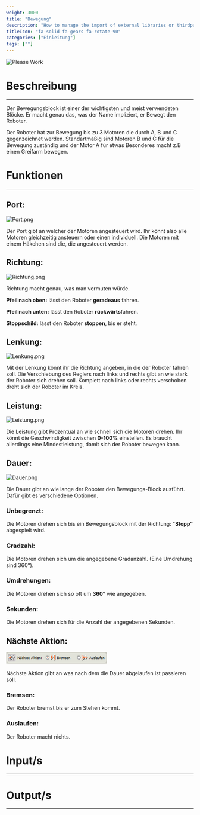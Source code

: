 ```yaml
---
weight: 3000
title: "Bewegung"
description: "How to manage the import of external libraries or thirdparties code?"
titleIcon: "fa-solid fa-gears fa-rotate-90"
categories: ["Einleitung"]
tags: [""]
---
```



![Please Work](https://ams03pap001files.storage.live.com/y4mwpvJkB3FWLiBi7BScKmSlYJ01UxDDTyyFmwygv8-eJnbs8Jixz8SPtCmN75mmEbRAsm8fHjRKIoiHvd5hcCoW8IaL6060yMLxqA7rmU5x8P6E3WBwP7FWBuPTXnlls4EQ0MxeDDeQFcRSUqrDUnw6mPcMBq5AkXo089wJR2XYkTVFeBndktmTmRbvtxFDVzc-RQejFT8JAuTAiWFDAKBg4Cd3bsMMNaGy6NKSFWh-1Y?encodeFailures=1&width=541&height=121)


# Beschreibung
---

Der Bewegungsblock ist einer der wichtigsten und meist verwendeten Blöcke. Er macht genau das, was der Name impliziert, er Bewegt den Roboter.

Der Roboter hat zur Bewegung bis zu 3 Motoren die durch A, B und C gegenzeichnet werden. Standartmäßig sind Motoren B und C für die Bewegung zuständig und der Motor A für etwas Besonderes macht z.B einen Greifarm bewegen.

# Funktionen
---

## Port:

![Port.png](/images/nxt-images/Kapitel%201%20Allgemeine%20Bl%C3%B6cke/1.1%20Bewegungs/Port.png)





Der Port gibt an welcher der Motoren angesteuert wird. Ihr könnt also alle Motoren gleichzeitig ansteuern oder einen individuell. Die Motoren mit einem Häkchen sind die, die angesteuert werden.

## Richtung:

![Richtung.png](/images/nxt-images/Kapitel%201%20Allgemeine%20Bl%C3%B6cke/1.1%20Bewegungs/Richtung.png)

Richtung macht genau, was man vermuten würde.

**Pfeil nach oben:** lässt den Roboter **geradeaus** fahren.

**Pfeil nach unten:** lässt den Roboter **rückwärts**fahren.

**Stoppschild:** lässt den Roboter **stoppen**, bis er steht.

## Lenkung:

![Lenkung.png](/images/nxt-images/Kapitel%201%20Allgemeine%20Bl%C3%B6cke/1.1%20Bewegungs/Lenkung.png)

Mit der Lenkung könnt ihr die Richtung angeben, in die der Roboter fahren soll. Die Verschiebung des Reglers nach links und rechts gibt an wie stark der Roboter sich drehen soll. Komplett nach links oder rechts verschoben dreht sich der Roboter im Kreis.

## Leistung:

![Leistung.png](/images/nxt-images/Kapitel%201%20Allgemeine%20Bl%C3%B6cke/1.1%20Bewegungs/Leistung.png.png)

Die Leistung gibt Prozentual an wie schnell sich die Motoren drehen. Ihr könnt die Geschwindigkeit zwischen **0-100%** einstellen. Es braucht allerdings eine Mindestleistung, damit sich der Roboter bewegen kann.

## Dauer:

![Dauer.png](/images/nxt-images/Kapitel%201%20Allgemeine%20Bl%C3%B6cke/1.1%20Bewegungs/Dauer.png)

Die Dauer gibt an wie lange der Roboter den Bewegungs-Block ausführt. Dafür gibt es verschiedene Optionen.

### Unbegrenzt:&#x20;

Die Motoren drehen sich bis ein Bewegungsblock mit der Richtung: "**Stopp"** abgespielt wird.

### Gradzahl:&#x20;

Die Motoren drehen sich um die angegebene Gradanzahl. (Eine Umdrehung sind 360°).

### Umdrehungen:&#x20;

Die Motoren drehen sich so oft um **360°** wie angegeben.

### Sekunden:&#x20;

Die Motoren drehen sich für die Anzahl der angegebenen Sekunden.

## Nächste Aktion:

![Nächste_Aktion.png](/images/nxt-images/Kapitel%201%20Allgemeine%20Bl%C3%B6cke/1.1%20Bewegungs/Nächste_Aktion.png)

Nächste Aktion gibt an was nach dem die Dauer abgelaufen ist passieren soll.

### Bremsen:&#x20;

Der Roboter bremst bis er zum Stehen kommt.

### Auslaufen:&#x20;

Der Roboter macht nichts.

# Input/s
---

# Output/s
---

